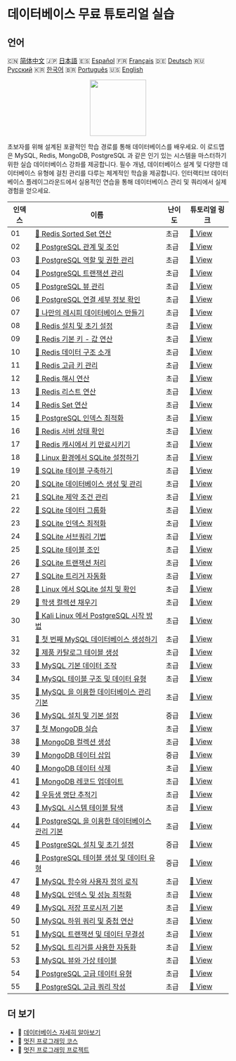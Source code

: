 # 데이터베이스 무료 튜토리얼 실습

## 언어

🇨🇳 [简体中文](README_zh.md) 🇯🇵 [日本語](README_ja.md) 🇪🇸 [Español](README_es.md) 🇫🇷 [Français](README_fr.md) 🇩🇪 [Deutsch](README_de.md) 🇷🇺 [Русский](README_ru.md) 🇰🇷 [한국어](README_ko.md) 🇧🇷 [Português](README_pt.md) 🇺🇸 [English](README.md) 

<div align="center">
<img width="128px" src="https://file.labex.io/path/S2s0kYPxCISr.png">
</div>

초보자를 위해 설계된 포괄적인 학습 경로를 통해 데이터베이스를 배우세요. 이 로드맵은 MySQL, Redis, MongoDB, PostgreSQL 과 같은 인기 있는 시스템을 마스터하기 위한 실습 데이터베이스 강좌를 제공합니다. 필수 개념, 데이터베이스 설계 및 다양한 데이터베이스 유형에 걸친 관리를 다루는 체계적인 학습을 제공합니다. 인터랙티브 데이터베이스 플레이그라운드에서 실용적인 연습을 통해 데이터베이스 관리 및 쿼리에서 실제 경험을 얻으세요.

|   인덱스 | 이름                                                                                                                                         | 난이도   | 튜토리얼 링크                                                                                           |
|----------|----------------------------------------------------------------------------------------------------------------------------------------------|----------|---------------------------------------------------------------------------------------------------------|
|       01 | [📖 Redis Sorted Set 연산](https://labex.io/ko/tutorials/redis-redis-sorted-set-operations-552105)                                           | 초급     | [🔗 View](https://labex.io/ko/tutorials/redis-redis-sorted-set-operations-552105)                       |
|       02 | [📖 PostgreSQL 관계 및 조인](https://labex.io/ko/tutorials/postgresql-postgresql-relationships-and-joins-550959)                             | 초급     | [🔗 View](https://labex.io/ko/tutorials/postgresql-postgresql-relationships-and-joins-550959)           |
|       03 | [📖 PostgreSQL 역할 및 권한 관리](https://labex.io/ko/tutorials/postgresql-postgresql-role-and-permission-management-550960)                 | 초급     | [🔗 View](https://labex.io/ko/tutorials/postgresql-postgresql-role-and-permission-management-550960)    |
|       04 | [📖 PostgreSQL 트랜잭션 관리](https://labex.io/ko/tutorials/postgresql-postgresql-transaction-management-550964)                             | 초급     | [🔗 View](https://labex.io/ko/tutorials/postgresql-postgresql-transaction-management-550964)            |
|       05 | [📖 PostgreSQL 뷰 관리](https://labex.io/ko/tutorials/postgresql-postgresql-views-management-550966)                                         | 초급     | [🔗 View](https://labex.io/ko/tutorials/postgresql-postgresql-views-management-550966)                  |
|       06 | [📖 PostgreSQL 연결 세부 정보 확인](https://labex.io/ko/tutorials/postgresql-verify-postgresql-connection-details-551083)                    | 초급     | [🔗 View](https://labex.io/ko/tutorials/postgresql-verify-postgresql-connection-details-551083)         |
|       07 | [📖 나만의 레시피 데이터베이스 만들기](https://labex.io/ko/tutorials/postgresql-create-your-own-recipe-database-551100)                      | 초급     | [🔗 View](https://labex.io/ko/tutorials/postgresql-create-your-own-recipe-database-551100)              |
|       08 | [📖 Redis 설치 및 초기 설정](https://labex.io/ko/tutorials/redis-installation-and-initial-setup-of-redis-552075)                             | 초급     | [🔗 View](https://labex.io/ko/tutorials/redis-installation-and-initial-setup-of-redis-552075)           |
|       09 | [📖 Redis 기본 키 - 값 연산](https://labex.io/ko/tutorials/redis-basic-key-value-operations-in-redis-552077)                                 | 초급     | [🔗 View](https://labex.io/ko/tutorials/redis-basic-key-value-operations-in-redis-552077)               |
|       10 | [📖 Redis 데이터 구조 소개](https://labex.io/ko/tutorials/redis-introduction-to-redis-data-structures-552078)                                | 초급     | [🔗 View](https://labex.io/ko/tutorials/redis-introduction-to-redis-data-structures-552078)             |
|       11 | [📖 Redis 고급 키 관리](https://labex.io/ko/tutorials/redis-redis-advanced-key-management-552094)                                            | 초급     | [🔗 View](https://labex.io/ko/tutorials/redis-redis-advanced-key-management-552094)                     |
|       12 | [📖 Redis 해시 연산](https://labex.io/ko/tutorials/redis-redis-hash-operations-552096)                                                       | 초급     | [🔗 View](https://labex.io/ko/tutorials/redis-redis-hash-operations-552096)                             |
|       13 | [📖 Redis 리스트 연산](https://labex.io/ko/tutorials/redis-redis-list-operations-552098)                                                     | 초급     | [🔗 View](https://labex.io/ko/tutorials/redis-redis-list-operations-552098)                             |
|       14 | [📖 Redis Set 연산](https://labex.io/ko/tutorials/redis-redis-set-operations-552104)                                                         | 초급     | [🔗 View](https://labex.io/ko/tutorials/redis-redis-set-operations-552104)                              |
|       15 | [📖 PostgreSQL 인덱스 최적화](https://labex.io/ko/tutorials/postgresql-postgresql-index-optimization-550955)                                 | 초급     | [🔗 View](https://labex.io/ko/tutorials/postgresql-postgresql-index-optimization-550955)                |
|       16 | [📖 Redis 서버 상태 확인](https://labex.io/ko/tutorials/redis-verify-redis-server-status-552152)                                             | 초급     | [🔗 View](https://labex.io/ko/tutorials/redis-verify-redis-server-status-552152)                        |
|       17 | [📖 Redis 캐시에서 키 만료시키기](https://labex.io/ko/tutorials/redis-expire-keys-in-redis-cache-552156)                                     | 초급     | [🔗 View](https://labex.io/ko/tutorials/redis-expire-keys-in-redis-cache-552156)                        |
|       18 | [📖 Linux 환경에서 SQLite 설정하기](https://labex.io/ko/tutorials/sqlite-setting-up-sqlite-in-linux-552335)                                  | 초급     | [🔗 View](https://labex.io/ko/tutorials/sqlite-setting-up-sqlite-in-linux-552335)                       |
|       19 | [📖 SQLite 테이블 구축하기](https://labex.io/ko/tutorials/sqlite-building-tables-in-sqlite-552336)                                           | 초급     | [🔗 View](https://labex.io/ko/tutorials/sqlite-building-tables-in-sqlite-552336)                        |
|       20 | [📖 SQLite 데이터베이스 생성 및 관리](https://labex.io/ko/tutorials/sqlite-creating-and-managing-sqlite-databases-552337)                    | 초급     | [🔗 View](https://labex.io/ko/tutorials/sqlite-creating-and-managing-sqlite-databases-552337)           |
|       21 | [📖 SQLite 제약 조건 관리](https://labex.io/ko/tutorials/sqlite-sqlite-constraint-management-552545)                                         | 초급     | [🔗 View](https://labex.io/ko/tutorials/sqlite-sqlite-constraint-management-552545)                     |
|       22 | [📖 SQLite 데이터 그룹화](https://labex.io/ko/tutorials/sqlite-sqlite-data-grouping-552547)                                                  | 초급     | [🔗 View](https://labex.io/ko/tutorials/sqlite-sqlite-data-grouping-552547)                             |
|       23 | [📖 SQLite 인덱스 최적화](https://labex.io/ko/tutorials/sqlite-sqlite-index-optimization-552552)                                             | 초급     | [🔗 View](https://labex.io/ko/tutorials/sqlite-sqlite-index-optimization-552552)                        |
|       24 | [📖 SQLite 서브쿼리 기법](https://labex.io/ko/tutorials/sqlite-sqlite-subquery-techniques-552555)                                            | 초급     | [🔗 View](https://labex.io/ko/tutorials/sqlite-sqlite-subquery-techniques-552555)                       |
|       25 | [📖 SQLite 테이블 조인](https://labex.io/ko/tutorials/sqlite-sqlite-table-joining-552556)                                                    | 초급     | [🔗 View](https://labex.io/ko/tutorials/sqlite-sqlite-table-joining-552556)                             |
|       26 | [📖 SQLite 트랜잭션 처리](https://labex.io/ko/tutorials/sqlite-sqlite-transaction-handling-552558)                                           | 초급     | [🔗 View](https://labex.io/ko/tutorials/sqlite-sqlite-transaction-handling-552558)                      |
|       27 | [📖 SQLite 트리거 자동화](https://labex.io/ko/tutorials/sqlite-sqlite-trigger-automation-552559)                                             | 초급     | [🔗 View](https://labex.io/ko/tutorials/sqlite-sqlite-trigger-automation-552559)                        |
|       28 | [📖 Linux 에서 SQLite 설치 및 확인](https://labex.io/ko/tutorials/sqlite-install-and-verify-sqlite-on-linux-552579)                          | 초급     | [🔗 View](https://labex.io/ko/tutorials/sqlite-install-and-verify-sqlite-on-linux-552579)               |
|       29 | [📖 학생 컬렉션 채우기](https://labex.io/ko/tutorials/mongodb-populate-the-students-collection-425481)                                       | 초급     | [🔗 View](https://labex.io/ko/tutorials/mongodb-populate-the-students-collection-425481)                |
|       30 | [📖 Kali Linux 에서 PostgreSQL 시작 방법](https://labex.io/ko/tutorials/kali-how-to-start-postgresql-in-kali-linux-417476)                   | 초급     | [🔗 View](https://labex.io/ko/tutorials/kali-how-to-start-postgresql-in-kali-linux-417476)              |
|       31 | [📖 첫 번째 MySQL 데이터베이스 생성하기](https://labex.io/ko/tutorials/mysql-create-your-first-mysql-database-418265)                        | 초급     | [🔗 View](https://labex.io/ko/tutorials/mysql-create-your-first-mysql-database-418265)                  |
|       32 | [📖 제품 카탈로그 테이블 생성](https://labex.io/ko/tutorials/mysql-create-a-product-catalog-table-418298)                                    | 초급     | [🔗 View](https://labex.io/ko/tutorials/mysql-create-a-product-catalog-table-418298)                    |
|       33 | [📖 MySQL 기본 데이터 조작](https://labex.io/ko/tutorials/sql-mysql-basic-data-manipulation-418303)                                          | 초급     | [🔗 View](https://labex.io/ko/tutorials/sql-mysql-basic-data-manipulation-418303)                       |
|       34 | [📖 MySQL 테이블 구조 및 데이터 유형](https://labex.io/ko/tutorials/mysql-mysql-table-structure-and-data-types-418307)                       | 초급     | [🔗 View](https://labex.io/ko/tutorials/mysql-mysql-table-structure-and-data-types-418307)              |
|       35 | [📖 MySQL 을 이용한 데이터베이스 관리 기본](https://labex.io/ko/tutorials/mysql-database-management-fundamentals-with-mysql-418414)          | 초급     | [🔗 View](https://labex.io/ko/tutorials/mysql-database-management-fundamentals-with-mysql-418414)       |
|       36 | [📖 MySQL 설치 및 기본 설정](https://labex.io/ko/tutorials/mysql-installation-and-basic-configuration-of-mysql-418415)                       | 중급     | [🔗 View](https://labex.io/ko/tutorials/mysql-installation-and-basic-configuration-of-mysql-418415)     |
|       37 | [📖 첫 MongoDB 실습](https://labex.io/ko/tutorials/mongodb-your-first-mongodb-lab-420660)                                                    | 초급     | [🔗 View](https://labex.io/ko/tutorials/mongodb-your-first-mongodb-lab-420660)                          |
|       38 | [📖 MongoDB 컬렉션 생성](https://labex.io/ko/tutorials/mongodb-create-mongodb-collection-420695)                                             | 초급     | [🔗 View](https://labex.io/ko/tutorials/mongodb-create-mongodb-collection-420695)                       |
|       39 | [📖 MongoDB 데이터 삽입](https://labex.io/ko/tutorials/mongodb-insert-data-in-mongodb-420696)                                                | 중급     | [🔗 View](https://labex.io/ko/tutorials/mongodb-insert-data-in-mongodb-420696)                          |
|       40 | [📖 MongoDB 데이터 삭제](https://labex.io/ko/tutorials/mongodb-delete-mongodb-data-420822)                                                   | 초급     | [🔗 View](https://labex.io/ko/tutorials/mongodb-delete-mongodb-data-420822)                             |
|       41 | [📖 MongoDB 레코드 업데이트](https://labex.io/ko/tutorials/mongodb-update-mongodb-records-420823)                                            | 초급     | [🔗 View](https://labex.io/ko/tutorials/mongodb-update-mongodb-records-420823)                          |
|       42 | [📖 우등생 명단 추적기](https://labex.io/ko/tutorials/mongodb-honor-roll-tracker-425476)                                                     | 초급     | [🔗 View](https://labex.io/ko/tutorials/mongodb-honor-roll-tracker-425476)                              |
|       43 | [📖 MySQL 시스템 테이블 탐색](https://labex.io/ko/tutorials/mysql-explore-mysql-system-tables-391702)                                        | 초급     | [🔗 View](https://labex.io/ko/tutorials/mysql-explore-mysql-system-tables-391702)                       |
|       44 | [📖 PostgreSQL 을 이용한 데이터베이스 관리 기본](https://labex.io/ko/tutorials/postgresql-database-management-basics-with-postgresql-550899) | 초급     | [🔗 View](https://labex.io/ko/tutorials/postgresql-database-management-basics-with-postgresql-550899)   |
|       45 | [📖 PostgreSQL 설치 및 초기 설정](https://labex.io/ko/tutorials/postgresql-installation-and-initial-setup-of-postgresql-550900)              | 중급     | [🔗 View](https://labex.io/ko/tutorials/postgresql-installation-and-initial-setup-of-postgresql-550900) |
|       46 | [📖 PostgreSQL 테이블 생성 및 데이터 유형](https://labex.io/ko/tutorials/postgresql-postgresql-table-creation-and-data-types-550901)         | 중급     | [🔗 View](https://labex.io/ko/tutorials/postgresql-postgresql-table-creation-and-data-types-550901)     |
|       47 | [📖 MySQL 함수와 사용자 정의 로직](https://labex.io/ko/tutorials/mysql-mysql-functions-and-custom-logic-550908)                              | 초급     | [🔗 View](https://labex.io/ko/tutorials/mysql-mysql-functions-and-custom-logic-550908)                  |
|       48 | [📖 MySQL 인덱스 및 성능 최적화](https://labex.io/ko/tutorials/mysql-mysql-indexes-and-performance-optimization-550910)                      | 초급     | [🔗 View](https://labex.io/ko/tutorials/mysql-mysql-indexes-and-performance-optimization-550910)        |
|       49 | [📖 MySQL 저장 프로시저 기본](https://labex.io/ko/tutorials/mysql-mysql-stored-procedures-basics-550915)                                     | 초급     | [🔗 View](https://labex.io/ko/tutorials/mysql-mysql-stored-procedures-basics-550915)                    |
|       50 | [📖 MySQL 하위 쿼리 및 중첩 연산](https://labex.io/ko/tutorials/mysql-mysql-subqueries-and-nested-operations-550916)                         | 초급     | [🔗 View](https://labex.io/ko/tutorials/mysql-mysql-subqueries-and-nested-operations-550916)            |
|       51 | [📖 MySQL 트랜잭션 및 데이터 무결성](https://labex.io/ko/tutorials/mysql-mysql-transactions-and-data-integrity-550918)                       | 초급     | [🔗 View](https://labex.io/ko/tutorials/mysql-mysql-transactions-and-data-integrity-550918)             |
|       52 | [📖 MySQL 트리거를 사용한 자동화](https://labex.io/ko/tutorials/mysql-mysql-triggers-for-automation-550919)                                  | 초급     | [🔗 View](https://labex.io/ko/tutorials/mysql-mysql-triggers-for-automation-550919)                     |
|       53 | [📖 MySQL 뷰와 가상 테이블](https://labex.io/ko/tutorials/mysql-mysql-views-and-virtual-tables-550920)                                       | 초급     | [🔗 View](https://labex.io/ko/tutorials/mysql-mysql-views-and-virtual-tables-550920)                    |
|       54 | [📖 PostgreSQL 고급 데이터 유형](https://labex.io/ko/tutorials/postgresql-postgresql-advanced-data-types-550947)                             | 초급     | [🔗 View](https://labex.io/ko/tutorials/postgresql-postgresql-advanced-data-types-550947)               |
|       55 | [📖 PostgreSQL 고급 쿼리 작성](https://labex.io/ko/tutorials/postgresql-postgresql-advanced-query-writing-550948)                            | 초급     | [🔗 View](https://labex.io/ko/tutorials/postgresql-postgresql-advanced-query-writing-550948)            |

## 더 보기

- 🔗 [데이터베이스 자세히 알아보기](https://labex.io/ko/skilltrees/database)
- 🔗 [멋진 프로그래밍 코스](https://github.com/labex-labs/awesome-programming-courses)
- 🔗 [멋진 프로그래밍 프로젝트](https://github.com/labex-labs/awesome-programming-projects)

